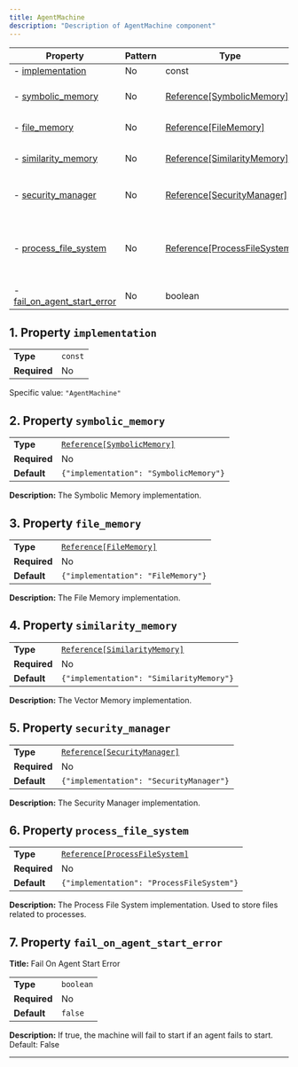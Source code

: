 ```yaml
---
title: AgentMachine
description: "Description of AgentMachine component"
---
```


| Property                                                   | Pattern | Type                         | Deprecated | Definition | Title/Description                                                                 |
| ---------------------------------------------------------- | ------- | ---------------------------- | ---------- | ---------- | --------------------------------------------------------------------------------- |
| - [implementation](#implementation )                       | No      | const                        | No         | -          | -                                                                                 |
| - [symbolic_memory](#symbolic_memory )                     | No      | [Reference[SymbolicMemory]](/docs/components/symbolicmemory/overview)    | No         | -          | The Symbolic Memory implementation.                                               |
| - [file_memory](#file_memory )                             | No      | [Reference[FileMemory]](/docs/components/filememory/overview)        | No         | -          | The File Memory implementation.                                                   |
| - [similarity_memory](#similarity_memory )                 | No      | [Reference[SimilarityMemory]](/docs/components/similaritymemory/overview)  | No         | -          | The Vector Memory implementation.                                                 |
| - [security_manager](#security_manager )                   | No      | [Reference[SecurityManager]](/docs/components/securitymanager/overview)   | No         | -          | The Security Manager implementation.                                              |
| - [process_file_system](#process_file_system )             | No      | [Reference[ProcessFileSystem]](/docs/components/processfilesystem/overview) | No         | -          | The Process File System implementation. Used to store files related to processes. |
| - [fail_on_agent_start_error](#fail_on_agent_start_error ) | No      | boolean                      | No         | -          | Fail On Agent Start Error                                                         |

## <a name="implementation"></a>1. Property `implementation`

|              |         |
| ------------ | ------- |
| **Type**     | `const` |
| **Required** | No      |

Specific value: `"AgentMachine"`

## <a name="symbolic_memory"></a>2. Property `symbolic_memory`

|              |                                        |
| ------------ | -------------------------------------- |
| **Type**     | [`Reference[SymbolicMemory]`](/docs/components/symbolicmemory/overview)            |
| **Required** | No                                     |
| **Default**  | `{"implementation": "SymbolicMemory"}` |

**Description:** The Symbolic Memory implementation.

## <a name="file_memory"></a>3. Property `file_memory`

|              |                                    |
| ------------ | ---------------------------------- |
| **Type**     | [`Reference[FileMemory]`](/docs/components/filememory/overview)            |
| **Required** | No                                 |
| **Default**  | `{"implementation": "FileMemory"}` |

**Description:** The File Memory implementation.

## <a name="similarity_memory"></a>4. Property `similarity_memory`

|              |                                          |
| ------------ | ---------------------------------------- |
| **Type**     | [`Reference[SimilarityMemory]`](/docs/components/similaritymemory/overview)            |
| **Required** | No                                       |
| **Default**  | `{"implementation": "SimilarityMemory"}` |

**Description:** The Vector Memory implementation.

## <a name="security_manager"></a>5. Property `security_manager`

|              |                                         |
| ------------ | --------------------------------------- |
| **Type**     | [`Reference[SecurityManager]`](/docs/components/securitymanager/overview)            |
| **Required** | No                                      |
| **Default**  | `{"implementation": "SecurityManager"}` |

**Description:** The Security Manager implementation.

## <a name="process_file_system"></a>6. Property `process_file_system`

|              |                                           |
| ------------ | ----------------------------------------- |
| **Type**     | [`Reference[ProcessFileSystem]`](/docs/components/processfilesystem/overview)            |
| **Required** | No                                        |
| **Default**  | `{"implementation": "ProcessFileSystem"}` |

**Description:** The Process File System implementation. Used to store files related to processes.

## <a name="fail_on_agent_start_error"></a>7. Property `fail_on_agent_start_error`

**Title:** Fail On Agent Start Error

|              |           |
| ------------ | --------- |
| **Type**     | `boolean` |
| **Required** | No        |
| **Default**  | `false`   |

**Description:** If true, the machine will fail to start if an agent fails to start. Default: False

----------------------------------------------------------------------------------------------------------------------------
